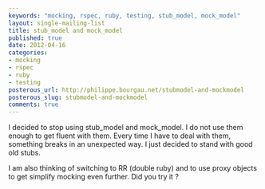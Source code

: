 ```yaml
---
keywords: "mocking, rspec, ruby, testing, stub_model, mock_model"
layout: single-mailing-list
title: stub_model and mock_model
published: true
date: 2012-04-16
categories:
- mocking
- rspec
- ruby
- testing
posterous_url: http://philippe.bourgau.net/stubmodel-and-mockmodel
posterous_slug: stubmodel-and-mockmodel
comments: true
---
```

I decided to stop using stub_model and mock_model. I do not use them enough to get fluent with them. Every time I have to deal with them, something breaks in an unexpected way. I just decided to stand with good old stubs.

I am also thinking of switching to RR (double ruby) and to use proxy objects to get simplify mocking even further. Did you try it ?
